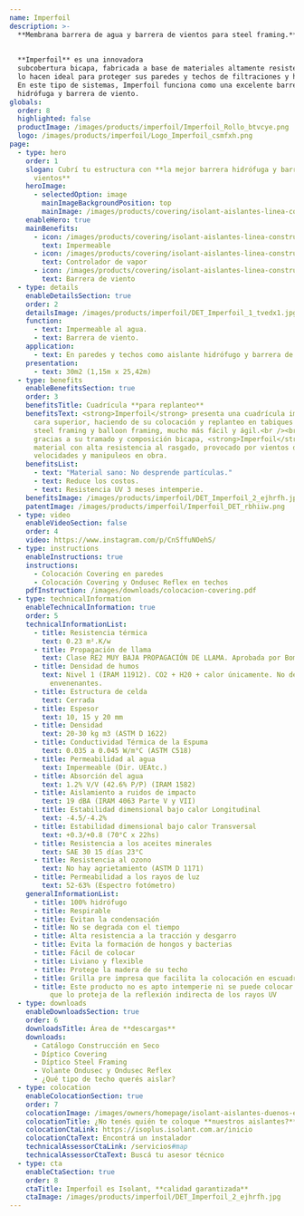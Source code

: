 ```yaml
---
name: Imperfoil
description: >-
  **Membrana barrera de agua y barrera de vientos para steel framing.**
  
  
  **Imperfoil** es una innovadora
  subcobertura bicapa, fabricada a base de materiales altamente resistentes que
  lo hacen ideal para proteger sus paredes y techos de filtraciones y humedad.
  En este tipo de sistemas, Imperfoil funciona como una excelente barrera
  hidrófuga y barrera de viento.
globals:
  order: 8
  highlighted: false
  productImage: /images/products/imperfoil/Imperfoil_Rollo_btvcye.png
  logo: /images/products/imperfoil/Logo_Imperfoil_csmfxh.png
page:
  - type: hero
    order: 1
    slogan: Cubrí tu estructura con **la mejor barrera hidrófuga y barrera de
      vientos**
    heroImage:
      - selectedOption: image
        mainImageBackgroundPosition: top
        mainImage: /images/products/covering/isolant-aislantes-linea-construccion-en-seco-covering-imagen.jpg
    enableHero: true
    mainBenefits:
      - icon: /images/products/covering/isolant-aislantes-linea-construccion-en-seco-covering-beneficio-1.svg
        text: Impermeable
      - icon: /images/products/covering/isolant-aislantes-linea-construccion-en-seco-covering-beneficio-2.svg
        text: Controlador de vapor
      - icon: /images/products/covering/isolant-aislantes-linea-construccion-en-seco-covering-beneficio-3.svg
        text: Barrera de viento
  - type: details
    enableDetailsSection: true
    order: 2
    detailsImage: /images/products/imperfoil/DET_Imperfoil_1_tvedx1.jpg
    function:
      - text: Impermeable al agua.
      - text: Barrera de viento.
    application:
      - text: En paredes y techos como aislante hidrófugo y barrera de viento.
    presentation:
      - text: 30m2 (1,15m x 25,42m)
  - type: benefits
    enableBenefitsSection: true
    order: 3
    benefitsTitle: Cuadrícula **para replanteo**
    benefitsText: <strong>Imperfoil</strong> presenta una cuadrícula impresa en su
      cara superior, haciendo de su colocación y replanteo en tabiques y techos de
      steel framing y balloon framing, mucho más fácil y ágil.<br /><br />Además
      gracias a su tramado y composición bicapa, <strong>Imperfoil</strong> es un
      material con alta resistencia al rasgado, provocado por vientos de altas
      velocidades y manipuleos en obra.
    benefitsList:
      - text: "Material sano: No desprende partículas."
      - text: Reduce los costos.
      - text: Resistencia UV 3 meses intemperie.
    benefitsImage: /images/products/imperfoil/DET_Imperfoil_2_ejhrfh.jpg
    patentImage: /images/products/imperfoil/Imperfoil_DET_rbhiiw.png
  - type: video
    enableVideoSection: false
    order: 4
    video: https://www.instagram.com/p/CnSffuNOehS/
  - type: instructions
    enableInstructions: true
    instructions:
      - Colocación Covering en paredes
      - Colocación Covering y Ondusec Reflex en techos
    pdfInstruction: /images/downloads/colocacion-covering.pdf
  - type: technicalInformation
    enableTechnicalInformation: true
    order: 5
    technicalInformationList:
      - title: Resistencia térmica
        text: 0.23 m².K/w
      - title: Propagación de llama
        text: Clase RE2 MUY BAJA PROPAGACIÓN DE LLAMA. Aprobada por Bomberos Argentina.
      - title: Densidad de humos
        text: Nivel 1 (IRAM 11912). CO2 + H20 + calor únicamente. No desprende gases
          envenenantes.
      - title: Estructura de celda
        text: Cerrada
      - title: Espesor
        text: 10, 15 y 20 mm
      - title: Densidad
        text: 20-30 kg m3 (ASTM D 1622)
      - title: Conductividad Térmica de la Espuma
        text: 0.035 a 0.045 W/m°C (ASTM C518)
      - title: Permeabilidad al agua
        text: Impermeable (Dir. UEAtc.)
      - title: Absorción del agua
        text: 1.2% V/V (42.6% P/P) (IRAM 1582)
      - title: Aislamiento a ruidos de impacto
        text: 19 dBA (IRAM 4063 Parte V y VII)
      - title: Estabilidad dimensional bajo calor Longitudinal
        text: -4.5/-4.2%
      - title: Estabilidad dimensional bajo calor Transversal
        text: +0.3/+0.8 (70°C x 22hs)
      - title: Resistencia a los aceites minerales
        text: SAE 30 15 días 23°C
      - title: Resistencia al ozono
        text: No hay agrietamiento (ASTM D 1171)
      - title: Permeabilidad a los rayos de luz
        text: 52-63% (Espectro fotómetro)
    generalInformationList:
      - title: 100% hidrófugo
      - title: Respirable
      - title: Evitan la condensación
      - title: No se degrada con el tiempo
      - title: Alta resistencia a la tracción y desgarro
      - title: Evita la formación de hongos y bacterias
      - title: Fácil de colocar
      - title: Liviano y flexible
      - title: Protege la madera de su techo
      - title: Grilla pre impresa que facilita la colocación en escuadra
      - title: Este producto no es apto intemperie ni se puede colocar sin un cielorraso
          que lo proteja de la reflexión indirecta de los rayos UV
  - type: downloads
    enableDownloadsSection: true
    order: 6
    downloadsTitle: Área de **descargas**
    downloads:
      - Catálogo Construcción en Seco
      - Díptico Covering
      - Díptico Steel Framing
      - Volante Ondusec y Ondusec Reflex
      - ¿Qué tipo de techo querés aislar?
  - type: colocation
    enableColocationSection: true
    order: 7
    colocationImage: /images/owners/homepage/isolant-aislantes-duenos-e-inquilinos-isoplus-colocation.jpg
    colocationTitle: ¿No tenés quién te coloque **nuestros aislantes?**
    colocationCtaLink: https://isoplus.isolant.com.ar/inicio
    colocationCtaText: Encontrá un instalador
    technicalAssessorCtaLink: /servicios#map
    technicalAssessorCtaText: Buscá tu asesor técnico
  - type: cta
    enableCtaSection: true
    order: 8
    ctaTitle: Imperfoil es Isolant, **calidad garantizada**
    ctaImage: /images/products/imperfoil/DET_Imperfoil_2_ejhrfh.jpg
---
```

